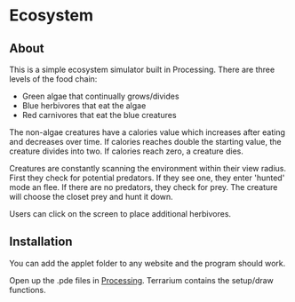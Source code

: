 Ecosystem
=========

About
-----

This is a simple ecosystem simulator built in Processing.  There are three levels of the food chain:

* Green algae that continually grows/divides
* Blue herbivores that eat the algae
* Red carnivores that eat the blue creatures

The non-algae creatures have a calories value which increases after eating and decreases over time.  If calories reaches double the starting value, the creature divides into two. If calories reach zero, a creature dies.

Creatures are constantly scanning the environment within their view radius. First they check for potential predators. If they see one, they enter 'hunted' mode an flee. If there are no predators, they check for prey. The creature will choose the closet prey and hunt it down.

Users can click on the screen to place additional herbivores.

Installation
------------

You can add the applet folder to any website and the program should work.

Open up the .pde files in [Processing](http://processing.org).  Terrarium contains the setup/draw functions.
